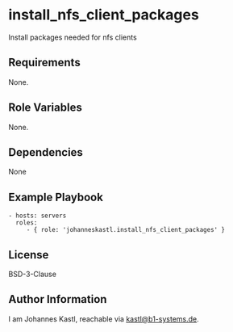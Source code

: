 install_nfs_client_packages
=========

Install packages needed for nfs clients

Requirements
------------

None.

Role Variables
--------------

None.

Dependencies
------------

None

Example Playbook
----------------

    - hosts: servers
      roles:
         - { role: 'johanneskastl.install_nfs_client_packages' }

License
-------

BSD-3-Clause

Author Information
------------------

I am Johannes Kastl, reachable via kastl@b1-systems.de.
